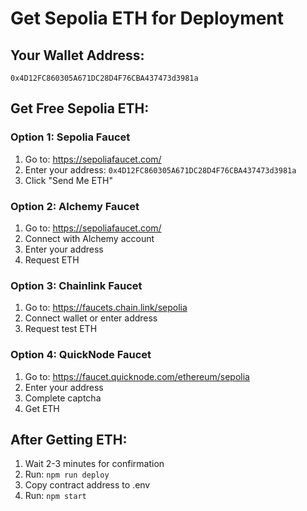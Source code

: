 # Get Sepolia ETH for Deployment

## Your Wallet Address: 
`0x4D12FC860305A671DC28D4F76CBA437473d3981a`

## Get Free Sepolia ETH:

### Option 1: Sepolia Faucet
1. Go to: https://sepoliafaucet.com/
2. Enter your address: `0x4D12FC860305A671DC28D4F76CBA437473d3981a`
3. Click "Send Me ETH"

### Option 2: Alchemy Faucet
1. Go to: https://sepoliafaucet.com/
2. Connect with Alchemy account
3. Enter your address
4. Request ETH

### Option 3: Chainlink Faucet
1. Go to: https://faucets.chain.link/sepolia
2. Connect wallet or enter address
3. Request test ETH

### Option 4: QuickNode Faucet
1. Go to: https://faucet.quicknode.com/ethereum/sepolia
2. Enter your address
3. Complete captcha
4. Get ETH

## After Getting ETH:
1. Wait 2-3 minutes for confirmation
2. Run: `npm run deploy`
3. Copy contract address to .env
4. Run: `npm start`